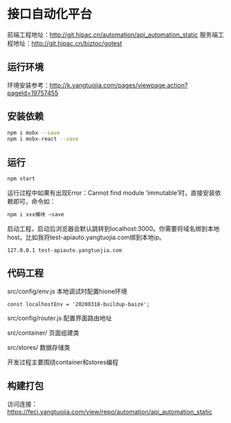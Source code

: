 # 接口自动化平台

前端工程地址：http://git.hipac.cn/automation/api_automation_static
服务端工程地址：http://git.hipac.cn/biztoc/gotest﻿


## 运行环境

环境安装参考：http://k.yangtuojia.com/pages/viewpage.action?pageId=19757455

## 安装依赖
```bash
npm i mobx --save
npm i mobx-react --save
```

## 运行
```bash
npm start
```
运行过程中如果有出现Error：Cannot find module ‘immutable’时，直接安装依赖即可，命令如：

```bash
npm i xxx模块 —save
```

启动工程，启动后浏览器会默认跳转到localhost:3000。你需要将域名绑到本地host。比如我将test-apiauto.yangtuojia.com绑到本地ip。

```
127.0.0.1 test-apiauto.yangtuojia.com
```

## 代码工程

src/config/env.js 本地调试时配置hione环境
```
const localhostEnv = '20200318-buildup-baize';
```

src/config/router.js 配置界面路由地址

src/container/ 页面组建类

src/stores/ 数据存储类

开发过程主要围绕container和stores编程

## 构建打包
访问连接：https://feci.yangtuojia.com/view/repo/automation/api_automation_static
 

 
 